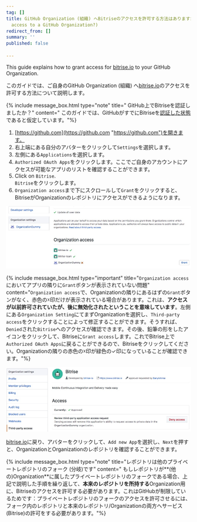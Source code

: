 ```yaml
---
tag: []
title: GitHub Organization (組織) へBitriseのアクセスを許可する方法はありますか？ (How to grant Bitrise
  access to a GitHub Organization?)
redirect_from: []
summary: ''
published: false

---
```

This guide explains how to grant access for [bitrise.io](https://www.bitrise.io/) to your GitHub Organization.

このガイドでは、ご自身のGitHub Organization (組織) へ[bitrise.io](https://www.bitrise.io/)のアクセスを許可する方法について説明します。

{% include message_box.html type="note" title=" GitHub上でBitriseを認証しましたか？" content=" このガイドでは、GitHubがすでにBitriseを[認証した状態](https://help.github.com/articles/authorizing-oauth-apps/)であると仮定しています。"%}

1. [https://github.com](https://github.com "https://github.com")を開きます。
2. 右上端にある自分のアバターをクリックして`Settings`を選択します。
3. 左側にある`Applications`を選択します。
4. `Authorized OAuth Apps`をクリックします。ここでご自身のアカウントにアクセスが可能なアプリのリストを確認することができます。
5. Click on `Bitrise`.  
   `Bitrise`をクリックします。
6. `Organization access`まで下にスクロールして`Grant`をクリックすると、BitriseがOrganizationのレポジトリにアクセスができるようになります。

![Screenshot](/img/faq/grant-org-access.jpg)

{% include message_box.html type="important" title="`Organization access`においてアプリの隣りに`Grant`ボタンが表示されていない問題" content="`Organization access`で、Organizationの隣りにあるはずの`Grant`ボタンがなく、赤色の☓印だけが表示されている場合があります。これは、**アクセスが以前許可されていたが、後に無効化されたということを意味しています**。左側にある`Organization Setting`にてまずOrganizationを選択し、`Third-party access`をクリックすることによって修正することができます。そうすれば、`Denied`された`Bitrise`へのアクセスが確認できます。その後、鉛筆の形をしたアイコンをクリックして、Bitriseに`Grant access`します。これでBitrise上で`Authorized OAuth Apps`に戻ることができるので、Bitriseをクリックしてください。Organizationの隣りの赤色の☓印が緑色の✓印になっていることが確認できます。"%}

![Screenshot](/img/faq/third-party-access.jpg)

[bitrise.io](https://www.bitrise.io)に戻り、アバターをクリックして、`Add new App`を選択し、`Next`を押すと、OrganizationとOrganizationのレポジトリを確認することができます。

{% include message_box.html type="note" title="レポジトリは他のプライベートレポジトリのフォーク (分岐)です" content=" もしレポジトリが**(他の)Organization**に属したプライベートレポジトリのフォークである場合、上記で説明した手順を繰り返して、**本来のレポジトリを所持する**Organization用に、Bitriseのアクセスを許可する必要があります。これはGitHubが制限しているためです：プライベートレポジトリのフォークのアクセスを許可させるには、フォーク内のレポジトリと本来のレポジトリ/Organizationの両方へサービス (Bitrise)の許可をする必要があります。"%}